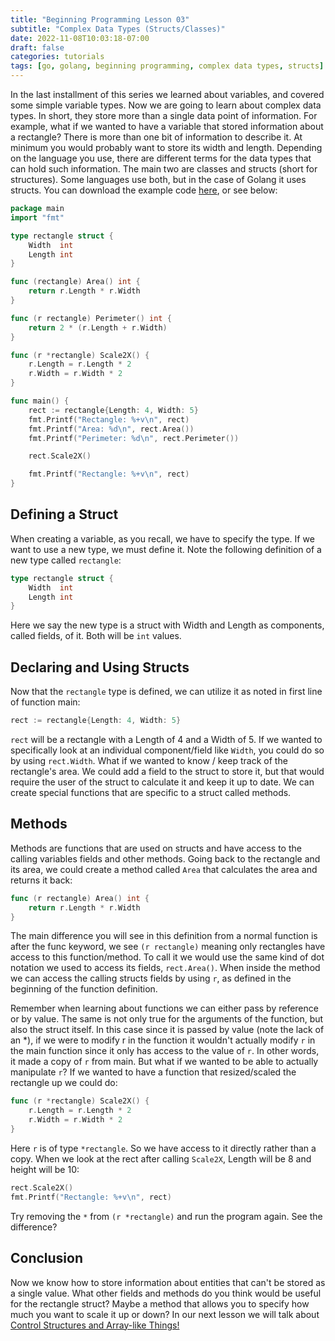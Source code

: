 ```yaml
---
title: "Beginning Programming Lesson 03"
subtitle: "Complex Data Types (Structs/Classes)"
date: 2022-11-08T10:03:18-07:00
draft: false
categories: tutorials
tags: [go, golang, beginning programming, complex data types, structs]
---
```


In the last installment of this series we learned about variables, and covered some simple variable types. Now we are going to learn about complex data types. In short, they store more than a single data point of information. For example, what if we wanted to have a variable that stored information about a rectangle? There is more than one bit of information to describe it. At minimum you would probably want to store its width and length.  Depending on the language you use, there are different terms for the data types that can hold such information. The main two are classes and structs (short for structures). Some languages use both, but in the case of Golang it uses structs. You can download the example code [here](https://raw.githubusercontent.com/jlhags/Beginning_Programming_In_Go/main/Lesson_03/main.go), or see below:
```go
package main
import "fmt"

type rectangle struct {
	Width  int
	Length int
}

func (rectangle) Area() int {
	return r.Length * r.Width
}

func (r rectangle) Perimeter() int {
	return 2 * (r.Length + r.Width)
}

func (r *rectangle) Scale2X() {
	r.Length = r.Length * 2
	r.Width = r.Width * 2
}

func main() {
	rect := rectangle{Length: 4, Width: 5}
	fmt.Printf("Rectangle: %+v\n", rect)
	fmt.Printf("Area: %d\n", rect.Area())
	fmt.Printf("Perimeter: %d\n", rect.Perimeter())

	rect.Scale2X()

	fmt.Printf("Rectangle: %+v\n", rect)
}
```

## Defining a Struct
When creating a variable, as you recall, we have to specify the type. If we want to use a new type, we must define it. Note the following definition of a new type called `rectangle`:
```go
type rectangle struct {
	Width  int
	Length int
}
```
Here we say the new type is a struct with Width and Length as components, called fields, of it. Both will be `int` values. 

## Declaring and Using Structs
Now that the `rectangle` type is defined, we can utilize it as noted in first line of function main:
```go
rect := rectangle{Length: 4, Width: 5}
```
`rect` will be a rectangle with a Length of 4 and a Width of 5. If we wanted to specifically look at an individual component/field like `Width`, you could do so by using `rect.Width`. What if we wanted to know / keep track of the rectangle's area. We could add a field to the struct to store it, but that would require the user of the struct to calculate it and keep it up to date. We can create special functions that are specific to a struct called methods.

## Methods
Methods are functions that are used on structs and have access to the calling variables fields and other methods. Going back to the rectangle and its area, we could create a method called `Area` that calculates the area and returns it back:
```go
func (r rectangle) Area() int {
	return r.Length * r.Width
}
```
The main difference you will see in this definition from a normal function is after the func keyword, we see `(r rectangle)` meaning only rectangles have access to this function/method. To call it we would use the same kind of dot notation we used to access its fields, `rect.Area()`. When inside the method we can access the calling structs fields by using `r`, as defined in the beginning of the function definition. 

Remember when learning about functions we can either pass by reference or by value. The same is not only true for the arguments of the function, but also the struct itself. In this case since it is passed by value (note the lack of an *), if we were to modify r in the function it wouldn't actually modify `r` in the main function since it only has access to the value of `r`. In other words, it made a copy of `r` from main. But what if we wanted to be able to actually manipulate `r`? If we wanted to have a function that resized/scaled the rectangle up we could do:
```go
func (r *rectangle) Scale2X() {
	r.Length = r.Length * 2
	r.Width = r.Width * 2
}
```
Here `r` is of type `*rectangle`. So we have access to it directly rather than a copy. When we look at the rect after calling `Scale2X`, Length will be 8 and height will be 10:
```go
rect.Scale2X()
fmt.Printf("Rectangle: %+v\n", rect)
```
 Try removing the `*` from `(r *rectangle)` and run the program again. See the difference?

## Conclusion
Now we know how to store information about entities that can't be stored as a single value. What other fields and methods do you think would be useful for the rectangle struct?  Maybe a method that allows you to specify how much you want to scale it up or down? In our next lesson we will talk about [Control Structures and Array-like Things!](/post/beginning-programming-lesson-04)
